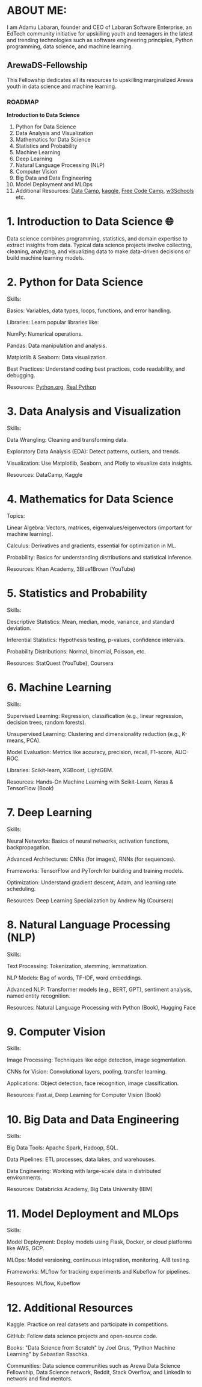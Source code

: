 # ABOUT ME:
I am Adamu Labaran, founder and CEO of Labaran Software Enterprise, an EdTech community initiative for upskilling youth and teenagers in the latest and trending technologies such as software engineering principles, Python programming, data science, and machine learning.

## ArewaDS-Fellowship
This Fellowship dedicates all its resources to upskilling marginalized Arewa youth in data science and machine learning.

### ROADMAP
__Introduction to Data Science__

1. Python for Data Science
2. Data Analysis and Visualization
3. Mathematics for Data Science
4. Statistics and Probability
5. Machine Learning
6. Deep Learning
7. Natural Language Processing (NLP)
8. Computer Vision
9. Big Data and Data Engineering
10. Model Deployment and MLOps
11. Additional Resources: [Data Camp](https://app.datacamp.com/), [kaggle](https://www.kaggle.com/), [Free Code Camp](https://www.freecodecamp.org/), [w3Schools](https://www.w3schools.com/) etc. 

# 1. Introduction to Data Science 🌐
Data science combines programming, statistics, and domain expertise to extract insights from data. Typical data science projects involve collecting, cleaning, analyzing, and visualizing data to make data-driven decisions or build machine learning models.

# 2. Python for Data Science
Skills:

Basics: Variables, data types, loops, functions, and error handling.

Libraries: Learn popular libraries like:

NumPy: Numerical operations.

Pandas: Data manipulation and analysis.

Matplotlib & Seaborn: Data visualization.

Best Practices: Understand coding best practices, code readability, and debugging.

Resources: [Python.org](https://www.python.org/), [Real Python](https://realpython.com/)

# 3. Data Analysis and Visualization
Skills:

Data Wrangling: Cleaning and transforming data.

Exploratory Data Analysis (EDA): Detect patterns, outliers, and trends.

Visualization: Use Matplotlib, Seaborn, and Plotly to visualize data insights.

Resources: DataCamp, Kaggle

# 4. Mathematics for Data Science
Topics:

Linear Algebra: Vectors, matrices, eigenvalues/eigenvectors (important for machine learning).

Calculus: Derivatives and gradients, essential for optimization in ML.

Probability: Basics for understanding distributions and statistical inference.

Resources: Khan Academy, 3Blue1Brown (YouTube)

# 5. Statistics and Probability
Skills:

Descriptive Statistics: Mean, median, mode, variance, and standard deviation.

Inferential Statistics: Hypothesis testing, p-values, confidence intervals.

Probability Distributions: Normal, binomial, Poisson, etc.

Resources: StatQuest (YouTube), Coursera

# 6. Machine Learning
Skills:

Supervised Learning: Regression, classification (e.g., linear regression, decision trees, random forests).

Unsupervised Learning: Clustering and dimensionality reduction (e.g., K-means, PCA).

Model Evaluation: Metrics like accuracy, precision, recall, F1-score, AUC-ROC.

Libraries: Scikit-learn, XGBoost, LightGBM.

Resources: Hands-On Machine Learning with Scikit-Learn, Keras & TensorFlow (Book)

# 7. Deep Learning
Skills:

Neural Networks: Basics of neural networks, activation functions, backpropagation.

Advanced Architectures: CNNs (for images), RNNs (for sequences).

Frameworks: TensorFlow and PyTorch for building and training models.

Optimization: Understand gradient descent, Adam, and learning rate scheduling.

Resources: Deep Learning Specialization by Andrew Ng (Coursera)

# 8. Natural Language Processing (NLP)
Skills:

Text Processing: Tokenization, stemming, lemmatization.

NLP Models: Bag of words, TF-IDF, word embeddings.

Advanced NLP: Transformer models (e.g., BERT, GPT), sentiment analysis, named entity recognition.

Resources: Natural Language Processing with Python (Book), Hugging Face

# 9. Computer Vision
Skills:

Image Processing: Techniques like edge detection, image segmentation.

CNNs for Vision: Convolutional layers, pooling, transfer learning.

Applications: Object detection, face recognition, image classification.

Resources: Fast.ai, Deep Learning for Computer Vision (Book)

# 10. Big Data and Data Engineering
Skills:

Big Data Tools: Apache Spark, Hadoop, SQL.

Data Pipelines: ETL processes, data lakes, and warehouses.

Data Engineering: Working with large-scale data in distributed environments.

Resources: Databricks Academy, Big Data University (IBM)

# 11. Model Deployment and MLOps
Skills:

Model Deployment: Deploy models using Flask, Docker, or cloud platforms like AWS, GCP.

MLOps: Model versioning, continuous integration, monitoring, A/B testing.

Frameworks: MLflow for tracking experiments and Kubeflow for pipelines.

Resources: MLflow, Kubeflow

# 12. Additional Resources
Kaggle: Practice on real datasets and participate in competitions.

GitHub: Follow data science projects and open-source code.

Books: "Data Science from Scratch" by Joel Grus, "Python Machine Learning" by Sebastian Raschka.

Communities: Data science communities such as Arewa Data Science Fellowship, Data Science network, Reddit, Stack Overflow, and LinkedIn to network and find mentors.
